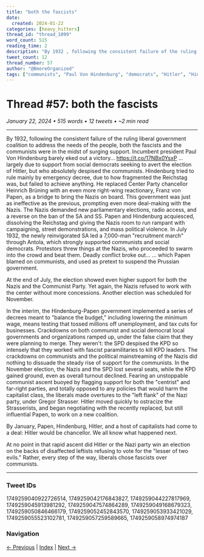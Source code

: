 ```yaml
---
title: "both the fascists"
date:
  created: 2024-01-22
categories: [heavy_hitters]
thread_id: "thread_1099"
word_count: 515
reading_time: 2
description: "By 1932 , following the consistent failure of the ruling liberal government coalition to address the needs of the people , both the fascists and the communists..."
tweet_count: 12
thread_number: 57
author: "@BmoreOrganized"
tags: ["communists", "Paul Von Hindenburg", "democrats", "Hitler", "Hindenburg"]
---
```

# Thread #57: both the fascists

*January 22, 2024 • 515 words • 12 tweets • ~2 min read*

---

By 1932, following the consistent failure of the ruling liberal government coalition to address the needs of the people, both the fascists and the communists were in the midst of surging support. Incumbent president Paul Von Hindenburg barely eked out a victory... https://t.co/17NBx0YsxP ... largely due to support from social democrats seeking to avert the election of Hitler, but who absolutely despised the communists. Hindenburg tried to rule mainly by emergency decree, due to how fragmented the Reichstag was, but failed to achieve anything. He replaced Center Party chancellor Heinrich Brüning with an even more right-wing reactionary, Franz von Papen, as a bridge to bring the Nazis on board. This government was just as ineffective as the previous, prompting even more deal-making with the Nazis. The Nazis demanded new parliamentary elections, radio access, and a reverse on the ban of the SA and SS. Papen and Hindenburg acquiesced, dissolving the Reichstag and giving the Nazis room to run rampant with campaigning, street demonstrations, and mass political violence. In July 1932, the newly reinvigorated SA led a 7,000-man "recruitment march" through Antola, which strongly supported communists and social democrats. Protestors threw things at the Nazis, who proceeded to swarm into the crowd and beat them. Deadly conflict broke out... ... which Papen blamed on communists, and used as pretext to suspend the Prussian government.

At the end of July, the election showed even higher support for both the Nazis and the Communist Party. Yet again, the Nazis refused to work with the center without more concessions. Another election was scheduled for November.

In the interim, the Hindenburg-Papen government implemented a series of decrees meant to "balance the budget," including lowering the minimum wage, means testing that tossed millions off unemployment, and tax cuts for businesses. Crackdowns on both communist and social democrat local governments and organizations ramped up, under the false claim that they were planning to merge. They weren't: the SPD despised the KPD so intensely that they worked with fascist paramilitaries to kill KPD leaders. The crackdowns on communists and the political mainstreaming of the Nazis did nothing to dissuade the steady rise of support for the communists. In the November election, the Nazis and the SPD lost several seats, while the KPD gained ground, even as overall turnout declined. Fearing an unstoppable communist ascent buoyed by flagging support for both the "centrist" and far-right parties, and totally opposed to any policies that would harm the capitalist class, the liberals made overtures to the "left flank" of the Nazi party, under Gregor Strasser. Hitler moved quickly to ostracize the Strasserists, and began negotiating with the recently replaced, but still influential Papen, to work on a new coalition.

By January, Papen, Hindenburg, Hitler, and a host of capitalists had come to a deal: Hitler would be chancellor. We all know what happened next.

At no point in that rapid ascent did Hitler or the Nazi party win an election on the backs of disaffected leftists refusing to vote for the "lesser of two evils." Rather, every step of the way, liberals chose fascists over communists.

---

### Tweet IDs
1749259040922726514, 1749259042176843827, 1749259044227817969, 1749259045913981292, 1749259047574864289, 1749259049168679323, 1749259050846466179, 1749259052452843570, 1749259053933421029, 1749259055523102781, 1749259057259589665, 1749259058974974187

### Navigation
[← Previous](056-*.md) | [Index](index.md) | [Next →](058-*.md)